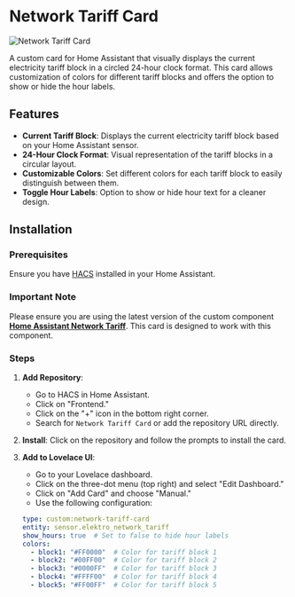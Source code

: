 # Network Tariff Card

![Network Tariff Card](https://example.com/image.png)

A custom card for Home Assistant that visually displays the current electricity tariff block in a circled 24-hour clock format. This card allows customization of colors for different tariff blocks and offers the option to show or hide the hour labels.

## Features

- **Current Tariff Block**: Displays the current electricity tariff block based on your Home Assistant sensor.
- **24-Hour Clock Format**: Visual representation of the tariff blocks in a circular layout.
- **Customizable Colors**: Set different colors for each tariff block to easily distinguish between them.
- **Toggle Hour Labels**: Option to show or hide hour text for a cleaner design.

## Installation

### Prerequisites

Ensure you have [HACS](https://hacs.xyz/) installed in your Home Assistant.

### Important Note

Please ensure you are using the latest version of the custom component **[Home Assistant Network Tariff](https://github.com/frlequ/home-assistant-network-tariff)**. This card is designed to work with this component.

### Steps

1. **Add Repository**:
   - Go to HACS in Home Assistant.
   - Click on "Frontend."
   - Click on the "+" icon in the bottom right corner.
   - Search for `Network Tariff Card` or add the repository URL directly.

2. **Install**: Click on the repository and follow the prompts to install the card.

3. **Add to Lovelace UI**:
   - Go to your Lovelace dashboard.
   - Click on the three-dot menu (top right) and select "Edit Dashboard."
   - Click on "Add Card" and choose "Manual."
   - Use the following configuration:

   ```yaml
   type: custom:network-tariff-card
   entity: sensor.elektro_network_tariff
   show_hours: true  # Set to false to hide hour labels
   colors:
     - block1: "#FF0000"  # Color for tariff block 1
     - block2: "#00FF00"  # Color for tariff block 2
     - block3: "#0000FF"  # Color for tariff block 3
     - block4: "#FFFF00"  # Color for tariff block 4
     - block5: "#FF00FF"  # Color for tariff block 5
